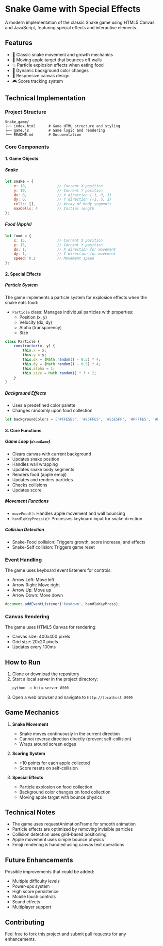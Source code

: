 # Snake Game with Special Effects

A modern implementation of the classic Snake game using HTML5 Canvas and JavaScript, featuring special effects and interactive elements.

## Features

- 🐍 Classic snake movement and growth mechanics
- 🍎 Moving apple target that bounces off walls
- 💥 Particle explosion effects when eating food
- 🎨 Dynamic background color changes
- 📱 Responsive canvas design
- 🎮 Score tracking system

## Technical Implementation

### Project Structure

```
Snake_game/
├── index.html      # Game HTML structure and styling
├── game.js         # Game logic and rendering
└── README.md       # Documentation
```

### Core Components

#### 1. Game Objects

##### Snake
```javascript
let snake = {
    x: 10,              // Current X position
    y: 10,              // Current Y position
    dx: 0,              // X direction (-1, 0, 1)
    dy: 0,              // Y direction (-1, 0, 1)
    cells: [],          // Array of body segments
    maxCells: 4         // Initial length
};
```

##### Food (Apple)
```javascript
let food = {
    x: 15,              // Current X position
    y: 15,              // Current Y position
    dx: 1,              // X direction for movement
    dy: 1,              // Y direction for movement
    speed: 0.2          // Movement speed
};
```

#### 2. Special Effects

##### Particle System
The game implements a particle system for explosion effects when the snake eats food:

- `Particle` class: Manages individual particles with properties:
  - Position (x, y)
  - Velocity (dx, dy)
  - Alpha (transparency)
  - Size

```javascript
class Particle {
    constructor(x, y) {
        this.x = x;
        this.y = y;
        this.dx = (Math.random() - 0.5) * 4;
        this.dy = (Math.random() - 0.5) * 4;
        this.alpha = 1;
        this.size = Math.random() * 3 + 2;
    }
}
```

##### Background Effects
- Uses a predefined color palette
- Changes randomly upon food collection
```javascript
let backgroundColors = ['#FFE5E5', '#E5FFE5', '#E5E5FF', '#FFFFE5', '#FFE5FF', '#E5FFFF'];
```

#### 3. Core Functions

##### Game Loop (`drawGame`)
- Clears canvas with current background
- Updates snake position
- Handles wall wrapping
- Updates snake body segments
- Renders food (apple emoji)
- Updates and renders particles
- Checks collisions
- Updates score

##### Movement Functions
- `moveFood()`: Handles apple movement and wall bouncing
- `handleKeyPress(e)`: Processes keyboard input for snake direction

##### Collision Detection
- Snake-Food collision: Triggers growth, score increase, and effects
- Snake-Self collision: Triggers game reset

### Event Handling

The game uses keyboard event listeners for controls:
- Arrow Left: Move left
- Arrow Right: Move right
- Arrow Up: Move up
- Arrow Down: Move down

```javascript
document.addEventListener('keydown', handleKeyPress);
```

### Canvas Rendering

The game uses HTML5 Canvas for rendering:
- Canvas size: 400x400 pixels
- Grid size: 20x20 pixels
- Updates every 100ms

## How to Run

1. Clone or download the repository
2. Start a local server in the project directory:
   ```bash
   python -m http.server 8000
   ```
3. Open a web browser and navigate to `http://localhost:8000`

## Game Mechanics

1. **Snake Movement**
   - Snake moves continuously in the current direction
   - Cannot reverse direction directly (prevent self-collision)
   - Wraps around screen edges

2. **Scoring System**
   - +10 points for each apple collected
   - Score resets on self-collision

3. **Special Effects**
   - Particle explosion on food collection
   - Background color changes on food collection
   - Moving apple target with bounce physics

## Technical Notes

- The game uses requestAnimationFrame for smooth animation
- Particle effects are optimized by removing invisible particles
- Collision detection uses grid-based positioning
- Apple movement uses simple bounce physics
- Emoji rendering is handled using canvas text operations

## Future Enhancements

Possible improvements that could be added:
- Multiple difficulty levels
- Power-ups system
- High score persistence
- Mobile touch controls
- Sound effects
- Multiplayer support

## Contributing

Feel free to fork this project and submit pull requests for any enhancements.
